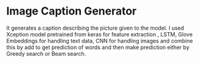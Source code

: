 # Image Caption Generator
It generates a caption describing the picture given to the model. I used Xception model pretrained from keras for feature extraction , LSTM, Glove Embeddings for handling text data,  CNN for handling images and combine this by add to get prediction of words and then make prediction either by Greedy search or Beam search.
